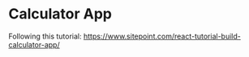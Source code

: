 # Calculator App 

Following this tutorial: https://www.sitepoint.com/react-tutorial-build-calculator-app/
